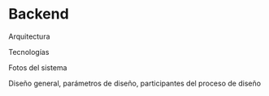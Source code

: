 # Backend

Arquitectura

Tecnologías

Fotos del sistema

Diseño general, parámetros de diseño, participantes del proceso de diseño